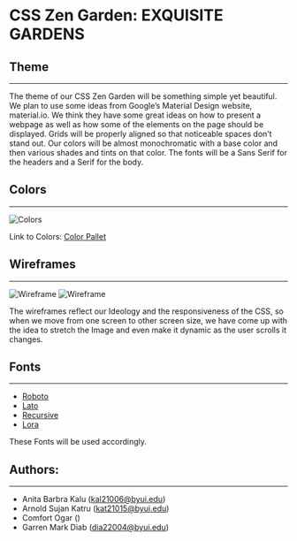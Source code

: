 # CSS Zen Garden: EXQUISITE GARDENS

## Theme

---

The theme of our CSS Zen Garden will be something simple yet beautiful. We plan to use some ideas from Google’s Material Design website, material.io. We think they have some great ideas on how to present a webpage as well as how some of the elements on the page should be displayed. Grids will be properly aligned so that noticeable spaces don’t stand out. Our colors will be almost monochromatic with a base color and then various shades and tints on that color. The fonts will be a Sans Serif for the headers and a Serif for the body.

## Colors

---

![Colors](https://i.postimg.cc/brs3tq09/palette.png)

Link to Colors: [Color Pallet](https://coolors.co/e8f1f2-d1ffd7-b3ffb3-b3efb2-a6d3a0-7a9e7e-31493c-808782-656565-001a23)

## Wireframes

---

![Wireframe](https://i.postimg.cc/zXXyf8c8/small.jpg)
![Wireframe](https://i.postimg.cc/Tw6wv6b8/large.jpg)

The wireframes reflect our Ideology and the responsiveness of the CSS, so when we move from one screen to other screen size, we have come up with the idea to stretch the Image and even make it dynamic as the user scrolls it changes.

## Fonts 

---

 - [Roboto](https://fonts.google.com/specimen/Roboto?query=robo)
 - [Lato](https://fonts.google.com/specimen/Lato?query=LATO)
- [Recursive](https://fonts.google.com/specimen/Recursive?query=recursive)
 - [Lora](https://fonts.google.com/specimen/Lora?query=lora)

These Fonts will be used accordingly.

## Authors:

---

- Anita Barbra Kalu (kal21006@byui.edu)
- Arnold Sujan Katru (kat21015@byui.edu)
- Comfort Ogar ()
- Garren Mark Diab (dia22004@byui.edu)
